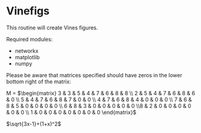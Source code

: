 # Vinefigs
This routine will create Vines figures. 

Required modules:
- networkx
- matplotlib
- numpy

Please be aware that matrices specified should have zeros in the lower bottom right of the matrix:

M = 
$\begin{matrix} 3 & 3 & 5 & 4 & 7 & 6 & 8 & 8 \\ 2 & 5 & 4 & 7 & 6 & 8 & 6 & 0 \\ 5 & 4 & 7 & 6 & 8 & 7 & 0 & 0 \\ 4 & 7 & 6 & 8 & 4 & 0 & 0 & 0 \\ 7 & 6 & 8 & 5 & 0 & 0 & 0 & 0 \\ 6 & 8 & 3 & 0 & 0 & 0 & 0 & 0 \\8 & 2 & 0 & 0 & 0 & 0 & 0 & 0 \\ 1 & 0 & 0 & 0 & 0 & 0 & 0 & 0 \end{matrix}$

$\sqrt{3x-1}+(1+x)^2$